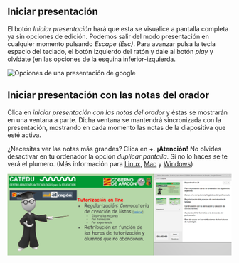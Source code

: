 ## Iniciar presentación

El botón *Iniciar presentación* hará que esta se visualice a pantalla completa ya sin opciones de edición. Podemos salir del modo presentación en cualquier momento pulsando *Escape (Esc)*. Para avanzar pulsa la tecla espacio del teclado, el botón izquierdo del ratón y dale al botón *play* y olvídate (en las opciones de la esquina inferior-izquierda.

![Opciones de una presentación de google](images/Opciones_de_una_presentaci%C3%B3n_de_Google.png)

## Iniciar presentación con las notas del orador

Clica en *iniciar presentación con las notas del orador* y éstas se mostrarán en una ventana a parte. Dicha ventana se mantendrá sincronizada con la presentación, mostrando en cada momento las notas de la diapositiva que esté activa.


¿Necesitas ver las notas más grandes? Clica en +. **¡Atención!** No olvides desactivar en tu ordenador la opción *duplicar pantalla*. Si no lo haces se te verá el plumero. (Más información para [Linux](https://linuxaltrabajo.wordpress.com/2013/09/21/configurar-dos-monitores-con-escritorio-extendido), [Mac](https://bareando.wordpress.com/2008/03/03/configurar-pantallas-externas-en-mac) y [Windows](http://windows.microsoft.com/es-es/windows7/connect-to-a-projector))

![Presentación de Google con notas del orador](images/presentacion_notas_orador.svg)